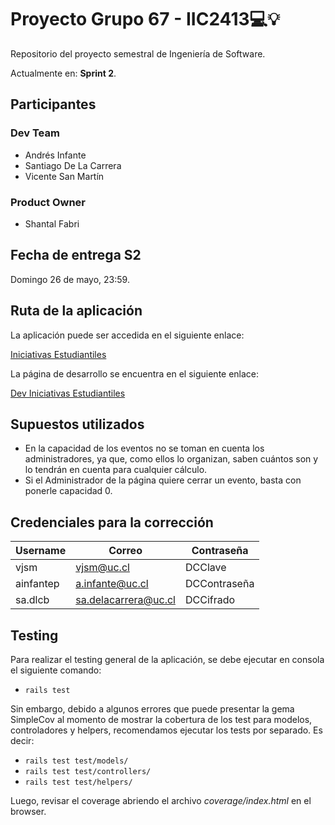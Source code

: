 # Proyecto Grupo 67 - IIC2413💻💡

Repositorio del proyecto semestral de Ingeniería de Software.

Actualmente en: **Sprint 2**.

## Participantes

### Dev Team

- Andrés Infante
- Santiago De La Carrera
- Vicente San Martín

### Product Owner

- Shantal Fabri

## Fecha de entrega S2

Domingo 26 de mayo, 23:59.

## Ruta de la aplicación

La aplicación puede ser accedida en el siguiente enlace:

[Iniciativas Estudiantiles](https://iiee.onrender.com/)

La página de desarrollo se encuentra en el siguiente enlace:

[Dev Iniciativas Estudiantiles](https://dev67.onrender.com/)

## Supuestos utilizados

- En la capacidad de los eventos no se toman en cuenta los administradores, ya que, como ellos lo organizan, saben cuántos son y lo tendrán en cuenta para cualquier cálculo.
- Si el Administrador de la página quiere cerrar un evento, basta con ponerle capacidad 0.

## Credenciales para la corrección

| Username | Correo | Contraseña |
|----------|--------|------------|
| vjsm    | <vjsm@uc.cl>    | DCClave    |
| ainfantep   | <a.infante@uc.cl>    | DCContraseña    |
| sa.dlcb    | <sa.delacarrera@uc.cl>    | DCCifrado    |

## Testing

Para realizar el testing general de la aplicación, se debe ejecutar en consola el siguiente comando:

- `rails test`

Sin embargo, debido a algunos errores que puede presentar la gema SimpleCov al momento de mostrar la cobertura de los test para modelos, controladores y helpers, recomendamos ejecutar los tests por separado. Es decir:

- `rails test test/models/`
- `rails test test/controllers/`
- `rails test test/helpers/`

Luego, revisar el coverage abriendo el archivo *coverage/index.html* en el browser.
